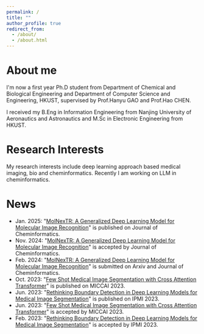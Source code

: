 ```yaml
---
permalink: /
title: ""
author_profile: true
redirect_from: 
  - /about/
  - /about.html
---
```



About me
======
I'm now a first year Ph.D student from Department of Chemical and Biological Engineering and Department of Computer Science and Engineering, HKUST, supervised by Prof.Hanyu GAO and Prof.Hao CHEN. 

I received my B.Eng in Information Engineering from Nanjing University of Aeronautics and Astronautics and M.Sc in Electronic Engineering from HKUST. 

Research Interests
======
My research interests include deep learning approach based medical imaging, bio and cheminformatics. Recently I am working on LLM in cheminformatics.


News
======
* Jan. 2025: "[MolNexTR: A Generalized Deep Learning Model for Molecular Image Recognition](https://arxiv.org/abs/2403.03691)" is published on Journal of Cheminformatics.
* Nov. 2024: "[MolNexTR: A Generalized Deep Learning Model for Molecular Image Recognition](https://arxiv.org/abs/2403.03691)" is accepted by Journal of Cheminformatics.
* Feb. 2024: "[MolNexTR: A Generalized Deep Learning Model for Molecular Image Recognition](https://arxiv.org/abs/2403.03691)" is submitted on Arxiv and Journal of Cheminformatics.
* Oct. 2023: "[Few Shot Medical Image Segmentation with Cross Attention Transformer](https://link.springer.com/chapter/10.1007/978-3-031-43895-0_22)" is published on MICCAI 2023.
* Jun. 2023: "[Rethinking Boundary Detection in Deep Learning Models for Medical Image Segmentation](https://link.springer.com/chapter/10.1007/978-3-031-34048-2_56)" is published on IPMI 2023.
* Jun. 2023: "[Few Shot Medical Image Segmentation with Cross Attention Transformer](https://link.springer.com/chapter/10.1007/978-3-031-43895-0_22)" is accepted by MICCAI 2023.
* Feb. 2023: "[Rethinking Boundary Detection in Deep Learning Models for Medical Image Segmentation](https://link.springer.com/chapter/10.1007/978-3-031-34048-2_56)" is accepted by IPMI 2023.

